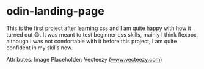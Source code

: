 # odin-landing-page

This is the first project after learning css and I am quite happy with how it turned out 😄.
It was meant to test beginner css skills, mainly I think flexbox, although I was not comfortable with it before this project, I am quite confident in my skills now.

Attributes:
Image Placeholder: Vecteezy (www.vecteezy.com)